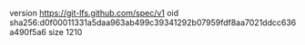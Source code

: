 version https://git-lfs.github.com/spec/v1
oid sha256:d0f00011331a5daa963ab499c39341292b07959fdf8aa7021ddcc636a490f5a6
size 1210
